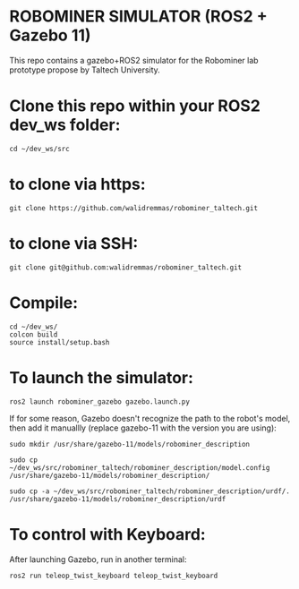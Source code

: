 # ROBOMINER SIMULATOR (ROS2 + Gazebo 11)

This repo contains a gazebo+ROS2 simulator for the Robominer lab prototype propose by Taltech University.

# Clone this repo within your ROS2 dev_ws folder:
```
cd ~/dev_ws/src
```

# to clone via https:
```
git clone https://github.com/walidremmas/robominer_taltech.git
```

# to clone via SSH:
```
git clone git@github.com:walidremmas/robominer_taltech.git
```

# Compile:

```
cd ~/dev_ws/
colcon build
source install/setup.bash
```

# To launch the simulator:

```
ros2 launch robominer_gazebo gazebo.launch.py
```

If for some reason, Gazebo doesn't recognize the path to the robot's model, then add it manuallly (replace gazebo-11 with the version you are using):

```
sudo mkdir /usr/share/gazebo-11/models/robominer_description

sudo cp ~/dev_ws/src/robominer_taltech/robominer_description/model.config /usr/share/gazebo-11/models/robominer_description/

sudo cp -a ~/dev_ws/src/robominer_taltech/robominer_description/urdf/. /usr/share/gazebo-11/models/robominer_description/urdf
```

# To control with Keyboard:

After launching Gazebo, run in another terminal:

```
ros2 run teleop_twist_keyboard teleop_twist_keyboard
```



